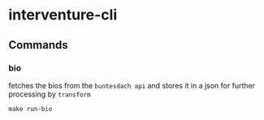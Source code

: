 # interventure-cli


## Commands

### bio
fetches the bios from the `buntesdach api` and stores it in a json for further processing by `transform`

```shell
make run-bio
```
